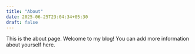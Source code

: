 ```yaml
---
title: "About"
date: 2025-06-25T23:04:34+05:30
draft: false
---
```


This is the about page. Welcome to my blog! You can add more information about yourself here.

